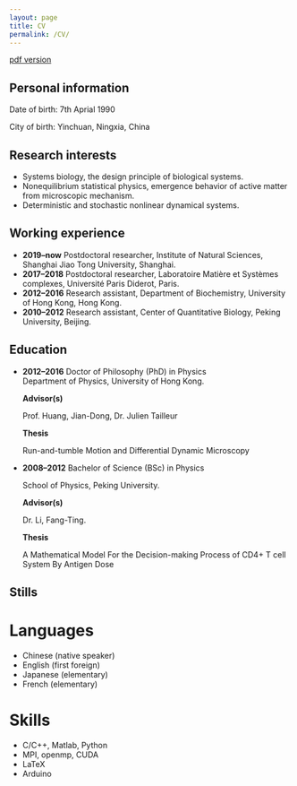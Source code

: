 ```yaml
---
layout: page
title: CV
permalink: /CV/
---
```


[pdf version](https://github.com/zhaoyongfeng1990/zhaoyongfeng1990.github.io/blob/master/_site/CV/CV.pdf)

<h2>Personal information</h2>

Date of birth: 7th Aprial 1990

City of birth: Yinchuan, Ningxia, China

<h2>Research interests</h2>

<ul>
<li>Systems biology, the design principle of biological systems.</li>

<li>Nonequilibrium statistical physics, emergence behavior of active matter from microscopic mechanism.</li>

<li>Deterministic and stochastic nonlinear dynamical systems.</li>
</ul>

<h2>Working experience</h2>

<ul>
<li><strong>2019–now</strong> Postdoctoral researcher, Institute of Natural Sciences, Shanghai Jiao Tong University, Shanghai.</li>

<li><strong>2017–2018</strong> Postdoctoral researcher, Laboratoire Matière et Systèmes complexes, Université Paris Diderot, Paris.</li>

<li><strong>2012–2016</strong> Research assistant, Department of Biochemistry, University of Hong Kong, Hong Kong.</li>

<li><strong>2010–2012</strong> Research assistant, Center of Quantitative Biology, Peking University, Beijing.</li>
</ul>

<h2>Education</h2>

<ul>
<li><strong>2012–2016</strong> Doctor of Philosophy (PhD) in Physics </li>
Department of Physics, University
of Hong Kong.<br>

<strong>Advisor(s)</strong> <br>

Prof. Huang, Jian-Dong, Dr. Julien Tailleur<br>

<strong>Thesis</strong> <br>

Run-and-tumble Motion and Differential Dynamic Microscopy<br>

<li><strong>2008–2012</strong> Bachelor of Science (BSc) in Physics </li>

School of Physics, Peking University.<br>

<strong>Advisor(s)</strong> <br>

Dr. Li, Fang-Ting.<br>

<strong>Thesis</strong> <br>

A Mathematical Model For the Decision-making Process of CD4+ T cell System By Antigen Dose

</ul>

<h2>Stills</h2>
<h1>Languages</h1>
<ul>
<li>Chinese (native speaker)</li>
<li>English (first foreign)</li>
<li>Japanese (elementary)</li>
<li>French (elementary)</li>
</ul>
<h1>Skills</h1>
<ul>
<li>C/C++, Matlab, Python</li>
<li>MPI, openmp, CUDA</li>
<li>LaTeX</li>
<li>Arduino</li>
</ul>